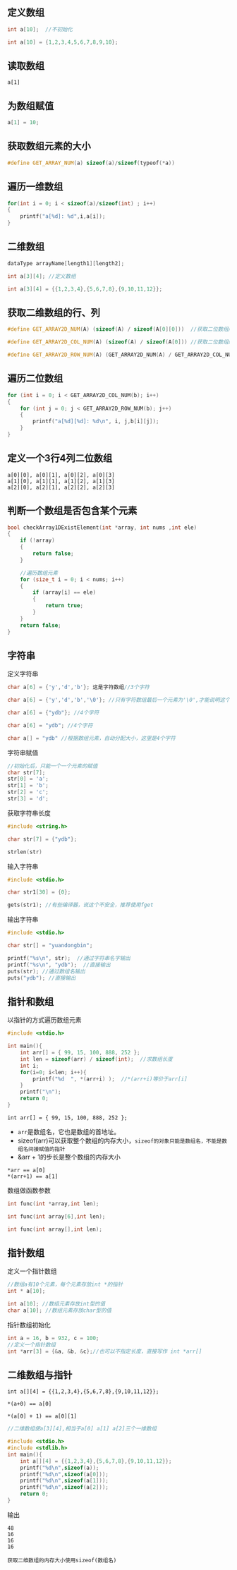 ## 定义数组

```C++
int a[10];  //不初始化

int a[10] = {1,2,3,4,5,6,7,8,9,10};
```

## 读取数组

```
a[1]
```

## 为数组赋值
```C++
a[1] = 10;
```

## 获取数组元素的大小
```C++
#define GET_ARRAY_NUM(a) sizeof(a)/sizeof(typeof(*a))
```


## 遍历一维数组

```C++
for(int i = 0; i < sizeof(a)/sizeof(int) ; i++)
{
	printf("a[%d]: %d",i,a[i]);
}
```

## 二维数组
```c++
dataType arrayName[length1][length2];

int a[3][4]; //定义数组

int a[3][4] = {{1,2,3,4},{5,6,7,8},{9,10,11,12}};

```

## 获取二维数组的行、列
```C++
#define GET_ARRAY2D_NUM(A) (sizeof(A) / sizeof(A[0][0]))  //获取二位数组所有元素

#define GET_ARRAY2D_COL_NUM(A) (sizeof(A) / sizeof(A[0])) //获取二位数组的行

#define GET_ARRAY2D_ROW_NUM(A) (GET_ARRAY2D_NUM(A) / GET_ARRAY2D_COL_NUM(A)) //获取二位数组的列
```

## 遍历二位数组
```C++
for (int i = 0; i < GET_ARRAY2D_COL_NUM(b); i++)
{
    for (int j = 0; j < GET_ARRAY2D_ROW_NUM(b); j++)
    {
        printf("a[%d][%d]: %d\n", i, j,b[i][j]);
    }
}
```

## 定义一个3行4列二位数组
```
a[0][0], a[0][1], a[0][2], a[0][3]
a[1][0], a[1][1], a[1][2], a[1][3]
a[2][0], a[2][1], a[2][2], a[2][3]
```
## 判断一个数组是否包含某个元素

```C++
bool checkArray1DExistElement(int *array, int nums ,int ele)
{
    if (!array)
    {
        return false;
    }

    //遍历数组元素
    for (size_t i = 0; i < nums; i++)
    {
        if (array[i] == ele)
        {
            return true;
        }
    }
    return false;
}
```

## 字符串
定义字符串
```C++
char a[6] = {'y','d','b'}; 这是字符数组//3个字符

char a[6] = {'y','d','b','\0'}; //只有字符数组最后一个元素为'\0',才能说明这个字符串,4个字符

char a[6] = {"ydb"}; //4个字符

char a[6] = "ydb"; //4个字符

char a[] = "ydb" //根据数组元素，自动分配大小，这里是4个字符
```
字符串赋值
```C++
//初始化后，只能一个一个元素的赋值
char str[7];
str[0] = 'a';
str[1] = 'b';
str[2] = 'c';
str[3] = 'd';
```

获取字符串长度
```c++
#include <string.h>

char str[7] = {"ydb"};

strlen(str) 
```

输入字符串
```C++
#include <stdio.h>

char str1[30] = {0};

gets(str1); //有些编译器，说这个不安全，推荐使用fget
```

输出字符串
```C++
#include <stdio.h>

char str[] = "yuandongbin";

printf("%s\n", str);  //通过字符串名字输出
printf("%s\n", "ydb");  //直接输出
puts(str); //通过数组名输出
puts("ydb"); //直接输出

```

## 指针和数组

以指针的方式遍历数组元素
```C++
#include <stdio.h>

int main(){
    int arr[] = { 99, 15, 100, 888, 252 };
    int len = sizeof(arr) / sizeof(int);  //求数组长度
    int i;
    for(i=0; i<len; i++){
        printf("%d  ", *(arr+i) );  //*(arr+i)等价于arr[i]
    }
    printf("\n");
    return 0;
}
```

```
int arr[] = { 99, 15, 100, 888, 252 };
```
- `arr`是数组名，它也是数组的首地址。
- sizeof(arr)可以获取整个数组的内存大小，`sizeof的对象只能是数组名，不能是数组名间接赋值的指针`
- &arr + 1的步长是整个数组的内存大小
```
*arr == a[0]
*(arr+1) == a[1]
```

数组做函数参数
```C++
int func(int *array,int len);

int func(int array[6],int len);

int func(int array[],int len);
```

## 指针数组
定义一个指针数组
```C++
//数组a有10个元素，每个元素存放int *的指针
int * a[10];
```

```C++
int a[10]; //数组元素存放int型的值
char a[10]; //数组元素存放char型的值
```
指针数组初始化
```C++
int a = 16, b = 932, c = 100;
//定义一个指针数组
int *arr[3] = {&a, &b, &c};//也可以不指定长度，直接写作 int *arr[]
```

## 二维数组与指针
```
int a[][4] = {{1,2,3,4},{5,6,7,8},{9,10,11,12}};

*(a+0) == a[0]

*(a[0] + 1) == a[0][1]
```


```C++
//二维数组使a[3][4],相当于a[0] a[1] a[2]三个一维数组

#include <stdio.h>
#include <stdlib.h>
int main(){
    int a[][4] = {{1,2,3,4},{5,6,7,8},{9,10,11,12}};
    printf("%d\n",sizeof(a));
    printf("%d\n",sizeof(a[0]));
    printf("%d\n",sizeof(a[1]));
    printf("%d\n",sizeof(a[2]));
    return 0;
}
```
输出
```
48
16
16
16
```

`获取二维数组的内存大小使用sizeof(数组名)`
